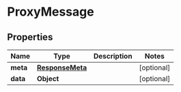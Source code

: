 

# ProxyMessage

        

## Properties

| Name | Type | Description | Notes |
|------------ | ------------- | ------------- | -------------|
|**meta** | [**ResponseMeta**](ResponseMeta.md) |  |  [optional] |
|**data** | **Object** |  |  [optional] |



